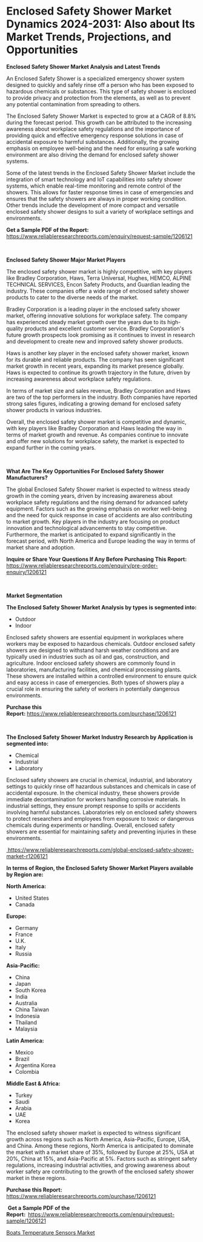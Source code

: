 <p><h1>Enclosed Safety Shower Market Dynamics 2024-2031: Also about Its Market Trends, Projections, and Opportunities</h1></p><p><strong>Enclosed Safety Shower Market Analysis and Latest Trends</strong></p>
<p><p>An Enclosed Safety Shower is a specialized emergency shower system designed to quickly and safely rinse off a person who has been exposed to hazardous chemicals or substances. This type of safety shower is enclosed to provide privacy and protection from the elements, as well as to prevent any potential contamination from spreading to others.</p><p>The Enclosed Safety Shower Market is expected to grow at a CAGR of 8.8% during the forecast period. This growth can be attributed to the increasing awareness about workplace safety regulations and the importance of providing quick and effective emergency response solutions in case of accidental exposure to harmful substances. Additionally, the growing emphasis on employee well-being and the need for ensuring a safe working environment are also driving the demand for enclosed safety shower systems.</p><p>Some of the latest trends in the Enclosed Safety Shower Market include the integration of smart technology and IoT capabilities into safety shower systems, which enable real-time monitoring and remote control of the showers. This allows for faster response times in case of emergencies and ensures that the safety showers are always in proper working condition. Other trends include the development of more compact and versatile enclosed safety shower designs to suit a variety of workplace settings and environments.</p></p>
<p><strong>Get a Sample PDF of the Report:&nbsp;</strong> <a href="https://www.reliableresearchreports.com/enquiry/request-sample/1206121">https://www.reliableresearchreports.com/enquiry/request-sample/1206121</a></p>
<p>&nbsp;</p>
<p><strong>Enclosed Safety Shower Major Market Players</strong></p>
<p><p>The enclosed safety shower market is highly competitive, with key players like Bradley Corporation, Haws, Terra Universal, Hughes, HEMCO, ALPINE TECHNICAL SERVICES, Encon Safety Products, and Guardian leading the industry. These companies offer a wide range of enclosed safety shower products to cater to the diverse needs of the market.</p><p>Bradley Corporation is a leading player in the enclosed safety shower market, offering innovative solutions for workplace safety. The company has experienced steady market growth over the years due to its high-quality products and excellent customer service. Bradley Corporation's future growth prospects look promising as it continues to invest in research and development to create new and improved safety shower products.</p><p>Haws is another key player in the enclosed safety shower market, known for its durable and reliable products. The company has seen significant market growth in recent years, expanding its market presence globally. Haws is expected to continue its growth trajectory in the future, driven by increasing awareness about workplace safety regulations.</p><p>In terms of market size and sales revenue, Bradley Corporation and Haws are two of the top performers in the industry. Both companies have reported strong sales figures, indicating a growing demand for enclosed safety shower products in various industries.</p><p>Overall, the enclosed safety shower market is competitive and dynamic, with key players like Bradley Corporation and Haws leading the way in terms of market growth and revenue. As companies continue to innovate and offer new solutions for workplace safety, the market is expected to expand further in the coming years.</p></p>
<p>&nbsp;</p>
<p><strong>What Are The Key Opportunities For Enclosed Safety Shower Manufacturers?</strong></p>
<p><p>The global Enclosed Safety Shower market is expected to witness steady growth in the coming years, driven by increasing awareness about workplace safety regulations and the rising demand for advanced safety equipment. Factors such as the growing emphasis on worker well-being and the need for quick response in case of accidents are also contributing to market growth. Key players in the industry are focusing on product innovation and technological advancements to stay competitive. Furthermore, the market is anticipated to expand significantly in the forecast period, with North America and Europe leading the way in terms of market share and adoption.</p></p>
<p><strong>Inquire or Share Your Questions If Any Before Purchasing This Report:</strong> <a href="https://www.reliableresearchreports.com/enquiry/pre-order-enquiry/1206121">https://www.reliableresearchreports.com/enquiry/pre-order-enquiry/1206121</a></p>
<p>&nbsp;</p>
<p><strong>Market Segmentation</strong></p>
<p><strong>The Enclosed Safety Shower Market Analysis by types is segmented into:</strong></p>
<p><ul><li>Outdoor</li><li>Indoor</li></ul></p>
<p><p>Enclosed safety showers are essential equipment in workplaces where workers may be exposed to hazardous chemicals. Outdoor enclosed safety showers are designed to withstand harsh weather conditions and are typically used in industries such as oil and gas, construction, and agriculture. Indoor enclosed safety showers are commonly found in laboratories, manufacturing facilities, and chemical processing plants. These showers are installed within a controlled environment to ensure quick and easy access in case of emergencies. Both types of showers play a crucial role in ensuring the safety of workers in potentially dangerous environments.</p></p>
<p><strong>Purchase this Report:&nbsp;</strong><a href="https://www.reliableresearchreports.com/purchase/1206121">https://www.reliableresearchreports.com/purchase/1206121</a></p>
<p>&nbsp;</p>
<p><strong>The Enclosed Safety Shower Market Industry Research by Application is segmented into:</strong></p>
<p><ul><li>Chemical</li><li>Industrial</li><li>Laboratory</li></ul></p>
<p><p>Enclosed safety showers are crucial in chemical, industrial, and laboratory settings to quickly rinse off hazardous substances and chemicals in case of accidental exposure. In the chemical industry, these showers provide immediate decontamination for workers handling corrosive materials. In industrial settings, they ensure prompt response to spills or accidents involving harmful substances. Laboratories rely on enclosed safety showers to protect researchers and employees from exposure to toxic or dangerous chemicals during experiments or handling. Overall, enclosed safety showers are essential for maintaining safety and preventing injuries in these environments.</p></p>
<p><a href="https://www.reliableresearchreports.com/global-enclosed-safety-shower-market-r1206121">&nbsp;https://www.reliableresearchreports.com/global-enclosed-safety-shower-market-r1206121</a></p>
<p><strong>In terms of Region, the Enclosed Safety Shower Market Players available by Region are:</strong></p>
<p>
    <p> <strong> North America: </strong>
        <ul>
            <li>United States</li>
            <li>Canada</li>
        </ul>
        </p> 
    <p> <strong> Europe: </strong>
        <ul>
            <li>Germany</li>
            <li>France</li>
            <li>U.K.</li>
            <li>Italy</li>
            <li>Russia</li>
        </ul>
        </p> 
    <p> <strong> Asia-Pacific: </strong>
        <ul>
            <li>China</li>
            <li>Japan</li>
            <li>South Korea</li>
            <li>India</li>
            <li>Australia</li>
            <li>China Taiwan</li>
            <li>Indonesia</li>
            <li>Thailand</li>
            <li>Malaysia</li>
        </ul>
        </p> 
    <p> <strong> Latin America: </strong>
        <ul>
            <li>Mexico</li>
            <li>Brazil</li>
            <li>Argentina Korea</li>
            <li>Colombia</li>
        </ul>
        </p> 
    <p> <strong> Middle East & Africa: </strong>
        <ul>
            <li>Turkey</li>
            <li>Saudi</li>
            <li>Arabia</li>
            <li>UAE</li>
            <li>Korea</li>
        </ul>
    </p>
    </p>
<p><p>The enclosed safety shower market is expected to witness significant growth across regions such as North America, Asia-Pacific, Europe, USA, and China. Among these regions, North America is anticipated to dominate the market with a market share of 35%, followed by Europe at 25%, USA at 20%, China at 15%, and Asia-Pacific at 5%. Factors such as stringent safety regulations, increasing industrial activities, and growing awareness about worker safety are contributing to the growth of the enclosed safety shower market in these regions.</p></p>
<p><strong>Purchase this Report: </strong><a href="https://www.reliableresearchreports.com/purchase/1206121">https://www.reliableresearchreports.com/purchase/1206121</a></p>
<p>&nbsp;<strong>Get a Sample PDF of the Report:&nbsp;&nbsp;</strong><a href="https://www.reliableresearchreports.com/enquiry/request-sample/1206121">https://www.reliableresearchreports.com/enquiry/request-sample/1206121</a></p>
<p><strong></strong></p>
<p><p><a href="https://github.com/suitykhatun12/Market-Research-Report-List-1/blob/main/boats-temperature-sensors-market.md">Boats Temperature Sensors Market</a></p></p>